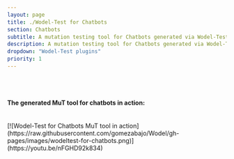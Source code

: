 ```yaml
---
layout: page
title: ./Wodel-Test for Chatbots
section: Chatbots
subtitle: A mutation testing tool for Chatbots generated via Wodel-Test
description: A mutation testing tool for Chatbots generated via Wodel-Test
dropdown: "Wodel-Test plugins"
priority: 1
---
```


<br>
<br>
<h4> The generated MuT tool for chatbots in action:</h4>
<br>
[![Wodel-Test for Chatbots MuT tool in action](https://raw.githubusercontent.com/gomezabajo/Wodel/gh-pages/images/wodeltest-for-chatbots.png)](https://youtu.be/nFGHD92k834)
